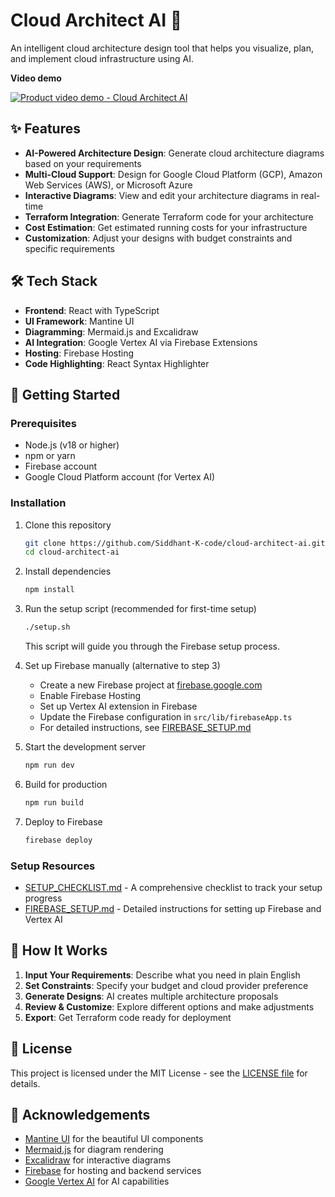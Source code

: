 # Cloud Architect AI 🚀

An intelligent cloud architecture design tool that helps you visualize, plan, and implement cloud infrastructure using AI.

**Video demo**

[![Product video demo - Cloud Architect AI](https://img.youtube.com/vi/PIFVbbO6O8M/0.jpg)](https://www.youtube.com/watch?v=PIFVbbO6O8M)

## ✨ Features

- **AI-Powered Architecture Design**: Generate cloud architecture diagrams based on your requirements
- **Multi-Cloud Support**: Design for Google Cloud Platform (GCP), Amazon Web Services (AWS), or Microsoft Azure
- **Interactive Diagrams**: View and edit your architecture diagrams in real-time
- **Terraform Integration**: Generate Terraform code for your architecture
- **Cost Estimation**: Get estimated running costs for your infrastructure
- **Customization**: Adjust your designs with budget constraints and specific requirements

## 🛠️ Tech Stack

- **Frontend**: React with TypeScript
- **UI Framework**: Mantine UI
- **Diagramming**: Mermaid.js and Excalidraw
- **AI Integration**: Google Vertex AI via Firebase Extensions
- **Hosting**: Firebase Hosting
- **Code Highlighting**: React Syntax Highlighter

## 🚀 Getting Started

### Prerequisites

- Node.js (v18 or higher)
- npm or yarn
- Firebase account
- Google Cloud Platform account (for Vertex AI)

### Installation

1. Clone this repository
   ```bash
   git clone https://github.com/Siddhant-K-code/cloud-architect-ai.git
   cd cloud-architect-ai
   ```

2. Install dependencies
   ```bash
   npm install
   ```

3. Run the setup script (recommended for first-time setup)
   ```bash
   ./setup.sh
   ```
   This script will guide you through the Firebase setup process.

4. Set up Firebase manually (alternative to step 3)
   - Create a new Firebase project at [firebase.google.com](https://firebase.google.com)
   - Enable Firebase Hosting
   - Set up Vertex AI extension in Firebase
   - Update the Firebase configuration in `src/lib/firebaseApp.ts`
   - For detailed instructions, see [FIREBASE_SETUP.md](./FIREBASE_SETUP.md)

5. Start the development server
   ```bash
   npm run dev
   ```

6. Build for production
   ```bash
   npm run build
   ```

7. Deploy to Firebase
   ```bash
   firebase deploy
   ```

### Setup Resources

- [SETUP_CHECKLIST.md](./SETUP_CHECKLIST.md) - A comprehensive checklist to track your setup progress
- [FIREBASE_SETUP.md](./FIREBASE_SETUP.md) - Detailed instructions for setting up Firebase and Vertex AI

## 🧠 How It Works

1. **Input Your Requirements**: Describe what you need in plain English
2. **Set Constraints**: Specify your budget and cloud provider preference
3. **Generate Designs**: AI creates multiple architecture proposals
4. **Review & Customize**: Explore different options and make adjustments
5. **Export**: Get Terraform code ready for deployment

## 📝 License

This project is licensed under the MIT License - see the [LICENSE file](./LICENSE) for details.

## 🙏 Acknowledgements

- [Mantine UI](https://mantine.dev/) for the beautiful UI components
- [Mermaid.js](https://mermaid-js.github.io/) for diagram rendering
- [Excalidraw](https://excalidraw.com/) for interactive diagrams
- [Firebase](https://firebase.google.com/) for hosting and backend services
- [Google Vertex AI](https://cloud.google.com/vertex-ai) for AI capabilities
